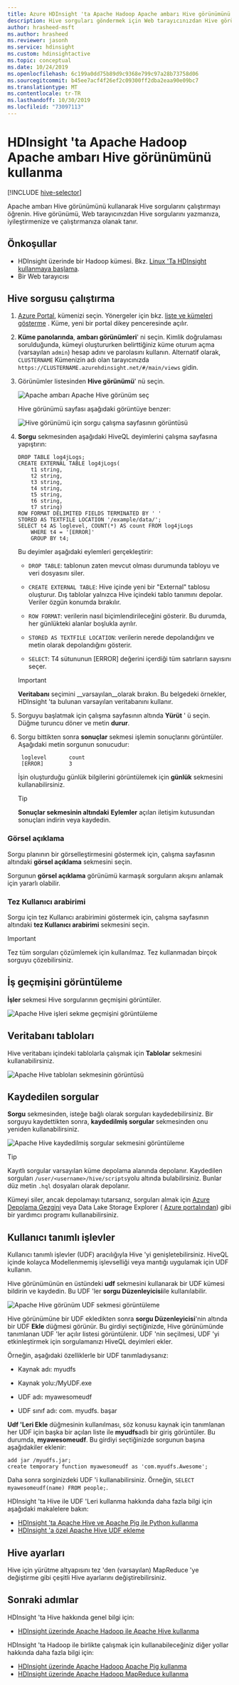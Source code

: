 ```yaml
---
title: Azure HDInsight 'ta Apache Hadoop Apache ambarı Hive görünümünü kullanma
description: Hive sorguları göndermek için Web tarayıcınızdan Hive görünümünü nasıl kullanacağınızı öğrenin. Hive görünümü, Linux tabanlı HDInsight kümemenizle birlikte sunulan ambarı Web Kullanıcı arabiriminin bir parçasıdır.
author: hrasheed-msft
ms.author: hrasheed
ms.reviewer: jasonh
ms.service: hdinsight
ms.custom: hdinsightactive
ms.topic: conceptual
ms.date: 10/24/2019
ms.openlocfilehash: 6c199a0dd75b89d9c9368e799c97a28b73758d06
ms.sourcegitcommit: b45ee7acf4f26ef2c09300ff2dba2eaa90e09bc7
ms.translationtype: MT
ms.contentlocale: tr-TR
ms.lasthandoff: 10/30/2019
ms.locfileid: "73097113"
---
```

# <a name="use-apache-ambari-hive-view-with-apache-hadoop-in-hdinsight"></a>HDInsight 'ta Apache Hadoop Apache ambarı Hive görünümünü kullanma

[!INCLUDE [hive-selector](../../../includes/hdinsight-selector-use-hive.md)]

Apache ambarı Hive görünümünü kullanarak Hive sorgularını çalıştırmayı öğrenin. Hive görünümü, Web tarayıcınızdan Hive sorgularını yazmanıza, iyileştirmenize ve çalıştırmanıza olanak tanır.

## <a name="prerequisites"></a>Önkoşullar

* HDInsight üzerinde bir Hadoop kümesi. Bkz. [Linux 'Ta HDInsight kullanmaya başlama](./apache-hadoop-linux-tutorial-get-started.md).
* Bir Web tarayıcısı

## <a name="run-a-hive-query"></a>Hive sorgusu çalıştırma

1. [Azure Portal](https://portal.azure.com/), kümenizi seçin.  Yönergeler için bkz. [liste ve kümeleri gösterme](../hdinsight-administer-use-portal-linux.md#showClusters) . Küme, yeni bir portal dikey penceresinde açılır.

1. **Küme panolarında**, **ambarı görünümleri**' ni seçin. Kimlik doğrulaması sorulduğunda, kümeyi oluştururken belirttiğiniz küme oturum açma (varsayılan `admin`) hesap adını ve parolasını kullanın. Alternatif olarak, `CLUSTERNAME` Kümenizin adı olan tarayıcınızda `https://CLUSTERNAME.azurehdinsight.net/#/main/views` gidin.

1. Görünümler listesinden __Hive görünümü__' nü seçin.

    ![Apache ambarı Apache Hive görünüm seç](./media/apache-hadoop-use-hive-ambari-view/select-apache-hive-view.png)

    Hive görünümü sayfası aşağıdaki görüntüye benzer:

    ![Hive görünümü için sorgu çalışma sayfasının görüntüsü](./media/apache-hadoop-use-hive-ambari-view/ambari-worksheet-view.png)

1. __Sorgu__ sekmesinden aşağıdaki HiveQL deyimlerini çalışma sayfasına yapıştırın:

    ```hiveql
    DROP TABLE log4jLogs;
    CREATE EXTERNAL TABLE log4jLogs(
        t1 string,
        t2 string,
        t3 string,
        t4 string,
        t5 string,
        t6 string,
        t7 string)
    ROW FORMAT DELIMITED FIELDS TERMINATED BY ' '
    STORED AS TEXTFILE LOCATION '/example/data/';
    SELECT t4 AS loglevel, COUNT(*) AS count FROM log4jLogs
        WHERE t4 = '[ERROR]'
        GROUP BY t4;
    ```

    Bu deyimler aşağıdaki eylemleri gerçekleştirir:

   * `DROP TABLE`: tablonun zaten mevcut olması durumunda tabloyu ve veri dosyasını siler.

   * `CREATE EXTERNAL TABLE`: Hive içinde yeni bir "External" tablosu oluşturur.
     Dış tablolar yalnızca Hive içindeki tablo tanımını depolar. Veriler özgün konumda bırakılır.

   * `ROW FORMAT`: verilerin nasıl biçimlendirileceğini gösterir. Bu durumda, her günlükteki alanlar boşlukla ayrılır.

   * `STORED AS TEXTFILE LOCATION`: verilerin nerede depolandığını ve metin olarak depolandığını gösterir.

   * `SELECT`: T4 sütununun [ERROR] değerini içerdiği tüm satırların sayısını seçer.

   > [!IMPORTANT]  
   > __Veritabanı__ seçimini __varsayılan__olarak bırakın. Bu belgedeki örnekler, HDInsight 'ta bulunan varsayılan veritabanını kullanır.

1. Sorguyu başlatmak için çalışma sayfasının altında **Yürüt** ' ü seçin. Düğme turuncu döner ve metin **durur**.

1. Sorgu bittikten sonra **sonuçlar** sekmesi işlemin sonuçlarını görüntüler. Aşağıdaki metin sorgunun sonucudur:

        loglevel       count
        [ERROR]        3

    İşin oluşturduğu günlük bilgilerini görüntülemek için **günlük** sekmesini kullanabilirsiniz.

   > [!TIP]  
   > **Sonuçlar sekmesinin altındaki** **Eylemler** açılan iletişim kutusundan sonuçları indirin veya kaydedin.

### <a name="visual-explain"></a>Görsel açıklama

Sorgu planının bir görselleştirmesini göstermek için, çalışma sayfasının altındaki **görsel açıklama** sekmesini seçin.

Sorgunun **görsel açıklama** görünümü karmaşık sorguların akışını anlamak için yararlı olabilir.

### <a name="tez-ui"></a>Tez Kullanıcı arabirimi

Sorgu için tez Kullanıcı arabirimini göstermek için, çalışma sayfasının altındaki **tez Kullanıcı arabirimi** sekmesini seçin.

> [!IMPORTANT]  
> Tez tüm sorguları çözümlemek için kullanılmaz. Tez kullanmadan birçok sorguyu çözebilirsiniz.

## <a name="view-job-history"></a>İş geçmişini görüntüleme

__İşler__ sekmesi Hive sorgularının geçmişini görüntüler.

![Apache Hive işleri sekme geçmişini görüntüleme](./media/apache-hadoop-use-hive-ambari-view/apache-hive-job-history.png)

## <a name="database-tables"></a>Veritabanı tabloları

Hive veritabanı içindeki tablolarla çalışmak için __Tablolar__ sekmesini kullanabilirsiniz.

![Apache Hive tabloları sekmesinin görüntüsü](./media/apache-hadoop-use-hive-ambari-view/hdinsight-tables-tab.png)

## <a name="saved-queries"></a>Kaydedilen sorgular

**Sorgu** sekmesinden, isteğe bağlı olarak sorguları kaydedebilirsiniz. Bir sorguyu kaydettikten sonra, __kaydedilmiş sorgular__ sekmesinden onu yeniden kullanabilirsiniz.

![Apache Hive kaydedilmiş sorgular sekmesini görüntüleme](./media/apache-hadoop-use-hive-ambari-view/ambari-saved-queries.png)

> [!TIP]  
> Kayıtlı sorgular varsayılan küme depolama alanında depolanır. Kaydedilen sorguları `/user/<username>/hive/scripts`yolu altında bulabilirsiniz. Bunlar düz metin `.hql` dosyaları olarak depolanır.
>
> Kümeyi siler, ancak depolamayı tutarsanız, sorguları almak için [Azure Depolama Gezgini](https://azure.microsoft.com/features/storage-explorer/) veya Data Lake Storage Explorer ( [Azure portalından](https://portal.azure.com)) gibi bir yardımcı programı kullanabilirsiniz.

## <a name="user-defined-functions"></a>Kullanıcı tanımlı işlevler

Kullanıcı tanımlı işlevler (UDF) aracılığıyla Hive 'yi genişletebilirsiniz. HiveQL içinde kolayca Modellenmemiş işlevselliği veya mantığı uygulamak için UDF kullanın.

Hive görünümünün en üstündeki **udf** sekmesini kullanarak bir UDF kümesi bildirin ve kaydedin. Bu UDF 'ler **sorgu Düzenleyicisi**ile kullanılabilir.

![Apache Hive görünüm UDF sekmesi görüntüleme](./media/apache-hadoop-use-hive-ambari-view/user-defined-functions.png)

Hive görünümüne bir UDF ekledikten sonra **sorgu Düzenleyicisi**'nin altında bir UDF **Ekle** düğmesi görünür. Bu girdiyi seçtiğinizde, Hive görünümünde tanımlanan UDF 'ler açılır listesi görüntülenir. UDF 'nin seçilmesi, UDF 'yi etkinleştirmek için sorgulamanızı HiveQL deyimleri ekler.

Örneğin, aşağıdaki özelliklerle bir UDF tanımladıysanız:

* Kaynak adı: myudfs

* Kaynak yolu:/MyUDF.exe

* UDF adı: myawesomeudf

* UDF sınıf adı: com. myudfs. başar

**Udf 'Leri Ekle** düğmesinin kullanılması, söz konusu kaynak için tanımlanan her UDF için başka bir açılan liste ile **myudfs**adlı bir giriş görüntüler. Bu durumda, **myawesomeudf**. Bu girdiyi seçtiğinizde sorgunun başına aşağıdakiler eklenir:

```hiveql
add jar /myudfs.jar;
create temporary function myawesomeudf as 'com.myudfs.Awesome';
```

Daha sonra sorginizdeki UDF 'i kullanabilirsiniz. Örneğin, `SELECT myawesomeudf(name) FROM people;`.

HDInsight 'ta Hive ile UDF 'Leri kullanma hakkında daha fazla bilgi için aşağıdaki makalelere bakın:

* [HDInsight 'ta Apache Hive ve Apache Pig ile Python kullanma](python-udf-hdinsight.md)
* [HDInsight 'a özel Apache Hive UDF ekleme](https://blogs.msdn.com/b/bigdatasupport/archive/2014/01/14/how-to-add-custom-hive-udfs-to-hdinsight.aspx)

## <a name="hive-settings"></a>Hive ayarları

Hive için yürütme altyapısını tez 'den (varsayılan) MapReduce 'ye değiştirme gibi çeşitli Hive ayarlarını değiştirebilirsiniz.

## <a id="nextsteps"></a>Sonraki adımlar

HDInsight 'ta Hive hakkında genel bilgi için:

* [HDInsight üzerinde Apache Hadoop ile Apache Hive kullanma](hdinsight-use-hive.md)

HDInsight 'ta Hadoop ile birlikte çalışmak için kullanabileceğiniz diğer yollar hakkında daha fazla bilgi için:

* [HDInsight üzerinde Apache Hadoop Apache Pig kullanma](hdinsight-use-pig.md)
* [HDInsight üzerinde Apache Hadoop MapReduce kullanma](hdinsight-use-mapreduce.md)
